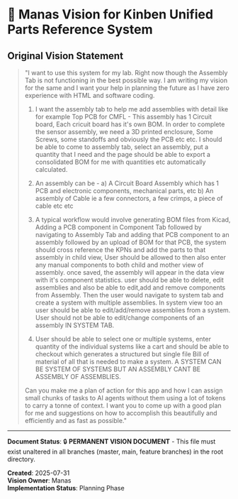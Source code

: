 # 🎯 Manas Vision for Kinben Unified Parts Reference System

## Original Vision Statement

> "I want to use this system for my lab. Right now though the Assembly Tab is not functioning in the best possible way. I am writing my vision for the same and I want your help in planning the future as I have zero experience with HTML and software coding. 
> 
> 1) I want the assembly tab to help me add assemblies with detail like for example Top PCB for CMFL - This assembly has 1 Circuit board, Each cricuit board has it's own BOM. In order to complete the sensor assembly, we need a 3D printed enclosure, Some Screws, some standoffs and obviously the PCB etc etc. I should be able to come to assembly tab, select an assembly, put a quantity that I need and the page should be able to export a consolidated BOM for me with quantities etc automatically calculated.
> 
> 2) An assembly can be  - a) A Circuit Board Assembly which has 1 PCB and electronic components, mechanical parts, etc
> b) An assembly of Cable ie a few connectors, a few crimps, a piece of cable etc etc
> 
> 3) A typical workflow would involve generating BOM files from Kicad, Adding a PCB component in Component Tab followed by navigating to Assembly Tab and adding that PCB component to an assembly followed by an upload of BOM for that PCB, the system should cross reference the KPNs and add the parts to that assembly in child view, User should be allowed to then also enter any manual components to both child and mother view of assembly. once saved, the assembly will appear in the data view with it's component statistics. user should be able to delete, edit assemblies and also be able to edit,add and remove components from Assembly. Then the user would navigate to system tab and create a system with multiple assemblies. In system view too an user should be able to edit/add/remove assemblies from a system. User should not be able to edit/change components of an assembly IN SYSTEM TAB.
> 
> 4) User should be able to select one or multiple systems, enter quantity of the individual systems like a cart and should be able to checkout which generates a structured but single file Bill of material of all that is needed to make a system. A SYSTEM CAN BE SYSTEM OF SYSTEMS BUT AN ASSEMBLY CANT BE ASSEMBLY OF ASSEMBLIES.
> 
> Can you make me a plan of action for this app and how I can assign small chunks of tasks to AI agents without them using a lot of tokens to carry a tonne of context. I want you to come up with 
> a good plan for me and suggestions on how to accomplish this beautifully and efficiently and as fast as possible."

---

**Document Status**: 🔒 **PERMANENT VISION DOCUMENT** - This file must exist unaltered in all branches (master, main, feature branches) in the root directory.

**Created**: 2025-07-31  
**Vision Owner**: Manas  
**Implementation Status**: Planning Phase